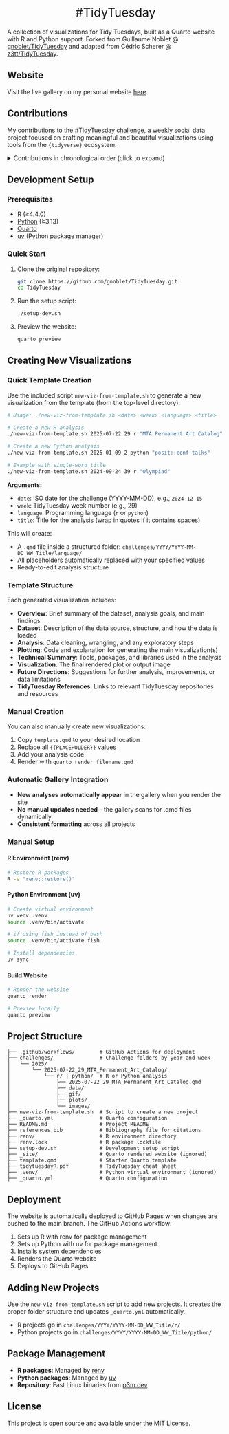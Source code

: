 <h1 style="font-weight:normal" align="center">
  &nbsp;#TidyTuesday&nbsp;
</h1>

A collection of visualizations for Tidy Tuesdays, built as a Quarto website with R and Python support. Forked from Guillaume Noblet @ [gnoblet/TidyTuesday](https://github.com/gnoblet/TidyTuesday) and adapted from Cédric Scherer @ [z3tt/TidyTuesday](https://github.com/z3tt/TidyTuesday).

## Website

Visit the live gallery on my personal website [here](https://aaronwriight.github.io/tidy_tuesday/).

## Contributions

My contributions to the [#TidyTuesday challenge](https://github.com/rfordatascience/tidytuesday), a weekly social data project focused on crafting meaningful and beautiful visualizations using tools from the `{tidyverse}` ecosystem.

<details>
  <summary>Contributions in chronological order (click to expand)</summary>

<!-- toc -->
* **Challenges 2025**
  - _No contributions yet — stay tuned!_

<!-- tocstop -->
</details>

## Development Setup

### Prerequisites

- [R](https://www.r-project.org/) (≥4.4.0)
- [Python](https://www.python.org/) (≥3.13)
- [Quarto](https://quarto.org/)
- [uv](https://docs.astral.sh/uv/) (Python package manager)

### Quick Start

1. Clone the original repository:
   ```bash
   git clone https://github.com/gnoblet/TidyTuesday.git
   cd TidyTuesday
   ```

2. Run the setup script:
   ```bash
   ./setup-dev.sh
   ```

3. Preview the website:
   ```bash
   quarto preview
   ```

## Creating New Visualizations

### Quick Template Creation

Use the included script `new-viz-from-template.sh` to generate a new visualization from the template (from the top-level directory):

```bash
# Usage: ./new-viz-from-template.sh <date> <week> <language> <title>

# Create a new R analysis
./new-viz-from-template.sh 2025-07-22 29 r "MTA Permanent Art Catalog"

# Create a new Python analysis  
./new-viz-from-template.sh 2025-01-09 2 python "posit::conf talks"

# Example with single-word title
./new-viz-from-template.sh 2024-09-24 39 r "Olympiad"
```

**Arguments:**
- `date`: ISO date for the challenge (YYYY-MM-DD), e.g., `2024-12-15`
- `week`: TidyTuesday week number (e.g., 29)
- `language`: Programming language (`r` or `python`)
- `title`: Title for the analysis (wrap in quotes if it contains spaces)

This will create:
- A `.qmd` file inside a structured folder: `challenges/YYYY/YYYY-MM-DD_WW_Title/language/`
- All placeholders automatically replaced with your specified values
- Ready-to-edit analysis structure

### Template Structure

Each generated visualization includes:

- **Overview**: Brief summary of the dataset, analysis goals, and main findings
- **Dataset**: Description of the data source, structure, and how the data is loaded
- **Analysis**: Data cleaning, wrangling, and any exploratory steps
- **Plotting**: Code and explanation for generating the main visualization(s)
- **Technical Summary**: Tools, packages, and libraries used in the analysis
- **Visualization**: The final rendered plot or output image
- **Future Directions**: Suggestions for further analysis, improvements, or data limitations
- **TidyTuesday References**: Links to relevant TidyTuesday repositories and resources

### Manual Creation

You can also manually create new visualizations:

1. Copy `template.qmd` to your desired location
2. Replace all `{{PLACEHOLDER}}` values
3. Add your analysis code
4. Render with `quarto render filename.qmd`

### Automatic Gallery Integration

- **New analyses automatically appear** in the gallery when you render the site
- **No manual updates needed** - the gallery scans for .qmd files dynamically
- **Consistent formatting** across all projects

### Manual Setup

#### R Environment (renv)
```bash
# Restore R packages
R -e "renv::restore()"
```

#### Python Environment (uv)
```bash
# Create virtual environment
uv venv .venv
source .venv/bin/activate

# if using fish instead of bash
source .venv/bin/activate.fish

# Install dependencies
uv sync
```

#### Build Website
```bash
# Render the website
quarto render

# Preview locally
quarto preview
```

## Project Structure

```
├── .github/workflows/        # GitHub Actions for deployment
├── challenges/               # Challenge folders by year and week
│   └── 2025/
│       └── 2025-07-22_29_MTA_Permanent_Art_Catalog/
│           └── r/ | python/  # R or Python analysis
│               ├── 2025-07-22_29_MTA_Permanent_Art_Catalog.qmd
│               ├── data/
│               ├── gif/
│               ├── plots/
│               └── images/
├── new-viz-from-template.sh  # Script to create a new project
├── _quarto.yml               # Quarto configuration
├── README.md                 # Project README
├── references.bib            # Bibliography file for citations
├── renv/                     # R environment directory
├── renv.lock                 # R package lockfile
├── setup-dev.sh              # Development setup script
├── _site/                    # Quarto rendered website (ignored)
├── template.qmd              # Starter Quarto template
├── tidytuesdayR.pdf          # TidyTuesday cheat sheet
├── .venv/                    # Python virtual environment (ignored)
├── _quarto.yml               # Quarto configuration
```

## Deployment

The website is automatically deployed to GitHub Pages when changes are pushed to the main branch. The GitHub Actions workflow:

1. Sets up R with renv for package management
2. Sets up Python with uv for package management
3. Installs system dependencies
4. Renders the Quarto website
5. Deploys to GitHub Pages

## Adding New Projects

Use the `new-viz-from-template.sh` script to add new projects. It creates the proper folder structure and updates `_quarto.yml` automatically.

- R projects go in `challenges/YYYY/YYYY-MM-DD_WW_Title/r/`
- Python projects go in `challenges/YYYY/YYYY-MM-DD_WW_Title/python/`

## Package Management

- **R packages**: Managed by [renv](https://rstudio.github.io/renv/)
- **Python packages**: Managed by [uv](https://docs.astral.sh/uv/)
- **Repository**: Fast Linux binaries from [p3m.dev](https://p3m.dev/)

## License

This project is open source and available under the [MIT License](LICENSE).